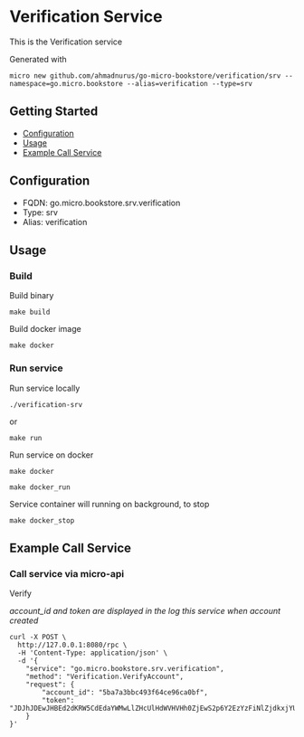 # Verification Service

This is the Verification service

Generated with

```
micro new github.com/ahmadnurus/go-micro-bookstore/verification/srv --namespace=go.micro.bookstore --alias=verification --type=srv
```

## Getting Started

- [Configuration](#configuration)
- [Usage](#usage)
- [Example Call Service](#example-call-service)

## Configuration

- FQDN: go.micro.bookstore.srv.verification
- Type: srv
- Alias: verification

## Usage

### Build

Build binary

```
make build
```

Build docker image

```
make docker
```

### Run service

Run service locally

```
./verification-srv
```

or

```
make run
```

Run service on docker

```
make docker

make docker_run
```

Service container will running on background, to stop

```
make docker_stop
```

## Example Call Service

### Call service via micro-api

Verify

*account_id and token are displayed in the log this service when account created*

```
curl -X POST \
  http://127.0.0.1:8080/rpc \
  -H 'Content-Type: application/json' \
  -d '{
	"service": "go.micro.bookstore.srv.verification",
	"method": "Verification.VerifyAccount",
	"request": {
		"account_id": "5ba7a3bbc493f64ce96ca0bf",
		"token": "JDJhJDEwJHBEd2dKRW5CdEdaYWMwLlZHcUlHdWVHVHh0ZjEwS2p6Y2EzYzFiNlZjdkxjYUhScXY3U1Rx"
	}
}'
```